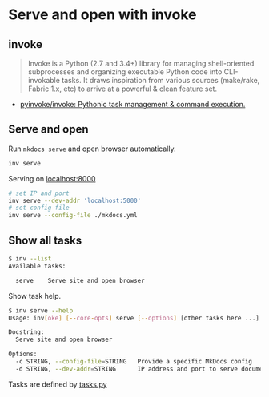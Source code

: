 # Serve and open with invoke



## invoke

> Invoke is a Python (2.7 and 3.4+) library for managing shell-oriented subprocesses and organizing executable Python code into CLI-invokable tasks. It draws inspiration from various sources (make/rake, Fabric 1.x, etc) to arrive at a powerful & clean feature set.

- [pyinvoke/invoke: Pythonic task management & command execution.](https://github.com/pyinvoke/invoke)



## Serve and open

Run `mkdocs serve` and open browser automatically.

```sh
inv serve
```

Serving on [localhost:8000](http://localhost:8000)

```sh
# set IP and port
inv serve --dev-addr 'localhost:5000'
# set config file
inv serve --config-file ./mkdocs.yml
```



## Show all tasks

```sh
$ inv --list
Available tasks:

  serve    Serve site and open browser
```

Show task help.

```sh
$ inv serve --help
Usage: inv[oke] [--core-opts] serve [--options] [other tasks here ...]

Docstring:
  Serve site and open browser

Options:
  -c STRING, --config-file=STRING   Provide a specific MkDocs config
  -d STRING, --dev-addr=STRING      IP address and port to serve documentation locally (default: localhost:8000)
```

Tasks are defined by [tasks.py](https://github.com/peaceiris/mkdocs-material-boilerplate/blob/master/tasks.py)
